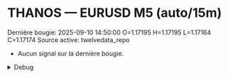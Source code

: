 # THANOS — EURUSD M5 (auto/15m)
Dernière bougie: 2025-09-10 14:50:00  O=1.17195  H=1.17195  L=1.17164  C=1.17174
Source active: twelvedata_repo

- Aucun signal sur la dernière bougie.

<details><summary>Debug</summary>

- TD_API_KEY manquant.

</details>